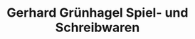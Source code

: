 ---
title: "Gerhard Grünhagel Spiel- und Schreibwaren"
url: /altshausen/gerhard-gruenhagel-spiel-und-schreibwaren/
shop: Schreibwaren
---